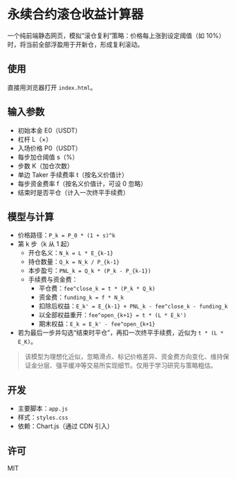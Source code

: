 # 永续合约滚仓收益计算器

一个纯前端静态网页，模拟“滚仓复利”策略：价格每上涨到设定阈值（如 10%）时，将当前全部浮盈用于开新仓，形成复利滚动。

## 使用

直接用浏览器打开 `index.html`。

## 输入参数

- 初始本金 E0（USDT）
- 杠杆 L（×）
- 入场价格 P0（USDT）
- 每步加仓阈值 s（%）
- 步数 K（加仓次数）
- 单边 Taker 手续费率 t（按名义价值计）
- 每步资金费率 f（按名义价值计，可设 0 忽略）
- 结束时是否平仓（计入一次终平手续费）

## 模型与计算

- 价格路径：`P_k = P_0 * (1 + s)^k`
- 第 k 步（k 从 1 起）
  - 开仓名义：`N_k = L * E_{k-1}`
  - 持仓数量：`Q_k = N_k / P_{k-1}`
  - 本步盈亏：`PNL_k = Q_k * (P_k - P_{k-1})`
  - 手续费与资金费：
    - 平仓费：`fee^close_k = t * (P_k * Q_k)`
    - 资金费：`funding_k = f * N_k`
    - 扣除后权益：`E_k' = E_{k-1} + PNL_k - fee^close_k - funding_k`
    - 以全部权益重开：`fee^open_{k+1} = t * (L * E_k')`
    - 期末权益：`E_k = E_k' - fee^open_{k+1}`
- 若为最后一步并勾选“结束时平仓”，再扣一次终平手续费，近似为 `t * (L * E_K)`。

> 该模型为理想化近似，忽略滑点、标记价格差异、资金费方向变化、维持保证金分层、强平缓冲等交易所实现细节。仅用于学习研究与策略粗估。

## 开发

- 主要脚本：`app.js`
- 样式：`styles.css`
- 依赖：Chart.js（通过 CDN 引入）

## 许可

MIT
